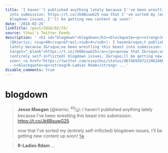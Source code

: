 ```yaml
---
title: 'I haven''t published anything lately because I''ve been wrestling this beast
  into submission: https://t.co/Jk6BsuwG25 now that I''ve sorted my (entirely self-inflicted)
  blogdown issues, I''ll be getting new content up soon!'
date: '2018-02-25'
linkTitle: /post/2018/02/25/
source: Yihui's Twitter Feeds
description: ' <h1 id="blogdown">blogdown</h1><blockquote><p><strong>Jesse Maegan</strong>
  (@kierisi; <sup>40</sup>&frasl;<sub>4</sub>): I haven&rsquo;t published anything
  lately because I&rsquo;ve been wrestling this beast into submission: <a href="https://t.co/Jk6BsuwG25"
  target="_blank">https://t.co/Jk6BsuwG25</a></p><p>now that I&rsquo;ve sorted my
  (entirely self-inflicted) blogdown issues, I&rsquo;ll be getting new content up
  soon! <a href="https://twitter.com/xieyihui/status/967469307222462466" target="_blank">&#8618;</a></p></blockquote><!--
  --><blockquote><p><strong>R-Ladies Rdam</strong> ...'
disable_comments: true
---
```

 <h1 id="blogdown">blogdown</h1><blockquote><p><strong>Jesse Maegan</strong> (@kierisi; <sup>40</sup>&frasl;<sub>4</sub>): I haven&rsquo;t published anything lately because I&rsquo;ve been wrestling this beast into submission: <a href="https://t.co/Jk6BsuwG25" target="_blank">https://t.co/Jk6BsuwG25</a></p><p>now that I&rsquo;ve sorted my (entirely self-inflicted) blogdown issues, I&rsquo;ll be getting new content up soon! <a href="https://twitter.com/xieyihui/status/967469307222462466" target="_blank">&#8618;</a></p></blockquote><!-- --><blockquote><p><strong>R-Ladies Rdam</strong> ...